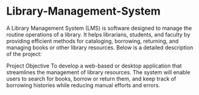 # Library-Management-System

A Library Management System (LMS) is software designed to manage the routine operations of a library. It helps librarians, students, and faculty by providing efficient methods for cataloging, borrowing, returning, and managing books or other library resources. Below is a detailed description of the project:

Project Objective
To develop a web-based or desktop application that streamlines the management of library resources. The system will enable users to search for books, borrow or return them, and keep track of borrowing histories while reducing manual efforts and errors.

